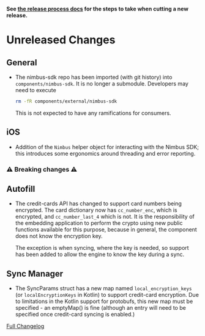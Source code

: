 **See [the release process docs](docs/howtos/cut-a-new-release.md) for the steps to take when cutting a new release.**

# Unreleased Changes

 ## General

- The nimbus-sdk repo has been imported (with git history) into
  `components/nimbus-sdk`.  It is no longer a submodule.  Developers
  may need to execute

  ```bash
  rm -fR components/external/nimbus-sdk
  ```

  This is not expected to have any ramifications for consumers.
 ## iOS

- Addition of the `Nimbus` helper object for interacting with the Nimbus SDK; this introduces some ergonomics around threading and error reporting.

### ⚠️ Breaking changes ⚠️

## Autofill

* The credit-cards API has changed to support card numbers being encrypted.
  The card dictionary now has `cc_number_enc`, which is encrypted, and
  `cc_number_last_4` which is not. It is the responsibility of the embedding
  application to perform the crypto using new public functions available for
  this purpose, because in general, the component does not know the encryption
  key.

  The exception is when syncing, where the key is needed, so support has
  been added to allow the engine to know the key during a sync.

## Sync Manager

* The SyncParams struct has a new map named `local_encryption_keys` (or
  `localEncryptionKeys` in Kotlin) to support credit-card encryption. Due to
  limitations in the Kotlin support for protobufs, this new map must be
  specified - an emptyMap() is fine (although an entry will need to be
  specified once credit-card syncing is enabled.)

[Full Changelog](https://github.com/mozilla/application-services/compare/v74.0.1...main)
